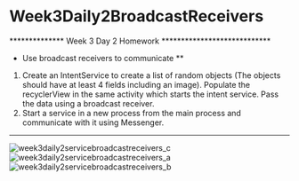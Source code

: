 # Week3Daily2BroadcastReceivers
**************  Week 3 Day 2 Homework ****************************
* Use broadcast receivers to communicate **
1. Create an IntentService to create a list of random objects (The objects should have at least 4 fields including an image). Populate the recyclerView in the same activity which starts the intent service. Pass the data using a broadcast receiver.
2. Start a service in a new process from the main process and communicate with it using Messenger.
******************************************************************************************************

![week3daily2servicebroadcastreceivers_c](https://user-images.githubusercontent.com/10855748/51640065-8f06f580-1f30-11e9-95bb-ad48c7df61fc.PNG)
![week3daily2servicebroadcastreceivers_a](https://user-images.githubusercontent.com/10855748/51640066-8f06f580-1f30-11e9-837d-7feb0ef4a2dc.PNG)
![week3daily2servicebroadcastreceivers_b](https://user-images.githubusercontent.com/10855748/51640068-8f06f580-1f30-11e9-99cd-1409bd3f330d.PNG)
